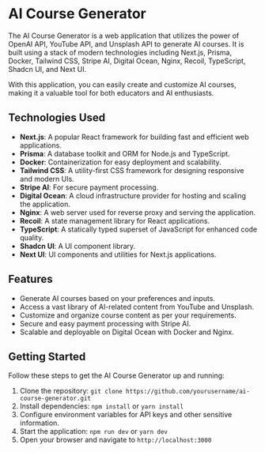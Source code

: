 # AI Course Generator

The AI Course Generator is a web application that utilizes the power of OpenAI API, YouTube API, and Unsplash API to generate AI courses. It is built using a stack of modern technologies including Next.js, Prisma, Docker, Tailwind CSS, Stripe AI, Digital Ocean, Nginx, Recoil, TypeScript, Shadcn UI, and Next UI.

With this application, you can easily create and customize AI courses, making it a valuable tool for both educators and AI enthusiasts.

## Technologies Used

- **Next.js**: A popular React framework for building fast and efficient web applications.
- **Prisma**: A database toolkit and ORM for Node.js and TypeScript.
- **Docker**: Containerization for easy deployment and scalability.
- **Tailwind CSS**: A utility-first CSS framework for designing responsive and modern UIs.
- **Stripe AI**: For secure payment processing.
- **Digital Ocean**: A cloud infrastructure provider for hosting and scaling the application.
- **Nginx**: A web server used for reverse proxy and serving the application.
- **Recoil**: A state management library for React applications.
- **TypeScript**: A statically typed superset of JavaScript for enhanced code quality.
- **Shadcn UI**: A UI component library.
- **Next UI**: UI components and utilities for Next.js applications.

## Features

- Generate AI courses based on your preferences and inputs.
- Access a vast library of AI-related content from YouTube and Unsplash.
- Customize and organize course content as per your requirements.
- Secure and easy payment processing with Stripe AI.
- Scalable and deployable on Digital Ocean with Docker and Nginx.

## Getting Started

Follow these steps to get the AI Course Generator up and running:

1. Clone the repository: `git clone https://github.com/yourusername/ai-course-generator.git`
2. Install dependencies: `npm install` or `yarn install`
3. Configure environment variables for API keys and other sensitive information.
4. Start the application: `npm run dev` or `yarn dev`
5. Open your browser and navigate to `http://localhost:3000`
